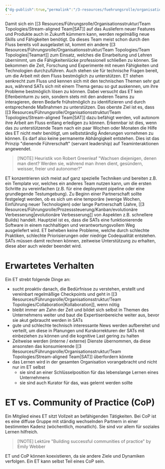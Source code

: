 ```yaml
---
{"dg-publish":true,"permalink":"/3-resources/fuehrungsrolle/organisationsstruktur/team-topologies/enabling-team/","created":"2024-04-28T15:20:56.777+02:00","updated":"2024-04-28T16:52:33.262+02:00"}
---
```



Damit sich ein [[3 Resources/Führungsrolle/Organisationsstruktur/Team Topologies/Stream-aligned Team\|SAT]] auf das Ausliefern neuer Features und Produkte auch in Zukunft kümmern kann, werden regelmäßig neue Skills und Fähigkeiten benötigt. Da dieses Team meist schon durch den Fluss bereits voll ausgelastet ist, kommt ein andere [[3 Resources/Führungsrolle/Organisationsstruktur/Team Topologies/Team Topologies\|Teamart]] zum Einsatz, welches die Einarbeitung und Lehren übernimmt, um die Fähigkeitenlücke professionell schließen zu können. Sie bekommen die Zeit, Forschung und Experimente mit neuen Fähigkeiten und Technologien durchzuführen. Auch stehen sie für technische Fragen bereit, um die Arbeit mit dem Fluss bestmöglich zu unterstützen.
ET stehen senkrecht zum Fluss und kennen sich mit den technischen Themen sehr gut aus, während SATs sich mit einem Thema genau so gut auskennen, um ihre Probleme bestmöglich lösen zu können. Dabei versucht das ET kein Elfenbeinturm zu sein, sondern stets mit den anderen Teams zu interagieren, deren Bedarfe frühstmöglich zu identifizieren und durch entsprechende Maßnahmen zu unterstützen. Das oberste Ziel ist es, dass [[3 Resources/Führungsrolle/Organisationsstruktur/Team Topologies/Stream-aligned Team\|SAT]] dazu befähigt werden, voll autonom ihre Arbeit am Fluss entlang erledigen zu können. Erkennbar ist dies, wenn das zu unterstützende Team nach ein paar Wochen oder Monaten die Hilfe des ET nicht mehr benötigt, um selbstständig Änderungen vornehmen zu können. Es darf also keine permanente Abhängigkeit entstehen. Dies ist das Prinzip "dienende Führerschaft" (servant leadership) auf Teaminteraktionen angewendet.

>[!NOTE] Heuristik von Robert Greenleaf
>"Wachsen diejenigen, denen man dient? Werden sie, während man ihnen dient, gesündern, weisser, freier und autonomer?"

ET konzentrieren sich meist auf ganz spezielle Techniken und bereiten z.B. ein Template vor, welches ein anderes Team nutzen kann, um die ersten Schritte zu vereinfachen (z.B. für eine deployment pipeline oder eine grundlegende Testumgebung).
Zu Beginn einer Partnerschaft sollte festgelegt werden, ob es sich um eine temporäre (wenige Wochen, Einführung neuer Technologien) oder lange Partnerschaft (Jahre, [[3 Resources/Führungsrolle/Prozesssteuerung/Kanban/evolutionäre Verbesserung\|evolutionäre Verbesserung]] von Aspekten z.B. schnellere Builds) handelt.
Hauptziel ist es, dass die SATs eine funktionierende Software in einem nachhaltigen und verantwortungsvollem Weg ausgeliefert wird. ET beheben keine Probleme, welche durch schlechte Praktiken, schlechte Priorisierungen oder niedrige Codequalität entstehen. SATs müssen damit rechnen können, zeitweise Unterstützung zu erhalten, diese aber auch wieder beendet wird.

# Erwartetes Verhalten

Ein ET strebt folgende Dinge an:
- sucht proaktiv danach, die Bedürfnisse zu verstehen, erstellt und vereinbart regelmäßige Checkpoints und geht in [[3 Resources/Führungsrolle/Organisationsstruktur/Team Topologies/Collaboration\|Kollaboration]], wenn nötig
- bleibt immer am Zahn der Zeit und bildet sich selbst in Themen des Unternehmens weiter und baut die Expertisenbereiche weiter aus, bevor sie akut gebraucht werden in SATs
- gute und schlechte technisch interessante News werden aufbereitet und verteilt, um diese in Planungen und Kurskorrekturen der SATs mit einbeziehen zu können und die kognitive Last gering zu halten
- Zeitweise werden (interne / externe) Dienste übernommen, da diese ansonsten das konsumierende [[3 Resources/Führungsrolle/Organisationsstruktur/Team Topologies/Stream-aligned Team\|SAT]] überfordern könnte
- das Lernen wird in der gesamten Organisation vorangebracht und nicht nur im ET selbst
	- sie sind an einer Schlüsselposition für das lebenslange Lernen eines Unternehmens
	- sie sind auch Kurator für das, was gelernt werden sollte

# ET vs. Community of Practice (CoP)

Ein Mitglied eines ET sitzt Vollzeit an befähigenden Tätigkeiten. Bei CoP ist es eine diffuse Gruppe mit ständig wechselnden Partnern in einer bestimmten Kadenz (wöchentlich, monatlich). Sie sind vor allem für soziales Lernen hilfreich.

> [!NOTE] Lektüre
> "Building successful communities of practice" by Emily Webber

ET und CoP können koexistieren, da sie andere Ziele und Dynamiken verfolgen. Ein ET kann selbst Teil eines CoP sein.
